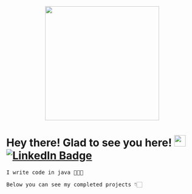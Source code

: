 
<div id="header" align="center">
  <img src="https://media.giphy.com/media/xFlwfGFN6ddtK2B05t/giphy.gif" width="300"/>
</div>
<h1>
  Hey there! Glad to see you here!
  <img src="https://media.giphy.com/media/hvRJCLFzcasrR4ia7z/giphy.gif" width="30px"/>
  <img src="https://komarev.com/ghpvc/?username=NiceBruce&style=for-the-badge&color=brightgreen" alt=""/>
  <a href="https://www.linkedin.com/in/boris-demin-81ab96250/">
    <img src="https://img.shields.io/badge/LinkedIn-blue?style=for-the-badge&logo=linkedin&logoColor=white" alt="LinkedIn Badge"/>
  </a>
</h1>
<pre>
I write code in java 👨🏻‍💻&#10;&#13;
Below you can see my completed projects 👇🏻
</pre>


<!--
**NiceBruce/NiceBruce** is a ✨ _special_ ✨ repository because its `README.md` (this file) appears on your GitHub profile.

Here are some ideas to get you started:

- 🔭 I’m currently working on ...
- 🌱 I’m currently learning ...
- 👯 I’m looking to collaborate on ...
- 🤔 I’m looking for help with ...
- 💬 Ask me about ...
- 📫 How to reach me: ...
- 😄 Pronouns: ...
- ⚡ Fun fact: ...
-->
